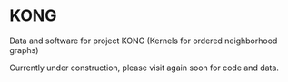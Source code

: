 # KONG
Data and software for project KONG (Kernels for ordered neighborhood graphs)

Currently under construction, please visit again soon for code and data.
